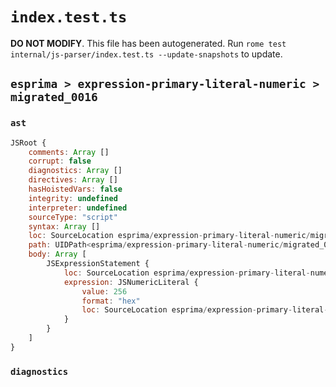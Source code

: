 # `index.test.ts`

**DO NOT MODIFY**. This file has been autogenerated. Run `rome test internal/js-parser/index.test.ts --update-snapshots` to update.

## `esprima > expression-primary-literal-numeric > migrated_0016`

### `ast`

```javascript
JSRoot {
	comments: Array []
	corrupt: false
	diagnostics: Array []
	directives: Array []
	hasHoistedVars: false
	integrity: undefined
	interpreter: undefined
	sourceType: "script"
	syntax: Array []
	loc: SourceLocation esprima/expression-primary-literal-numeric/migrated_0016/input.js 1:0-1:5
	path: UIDPath<esprima/expression-primary-literal-numeric/migrated_0016/input.js>
	body: Array [
		JSExpressionStatement {
			loc: SourceLocation esprima/expression-primary-literal-numeric/migrated_0016/input.js 1:0-1:5
			expression: JSNumericLiteral {
				value: 256
				format: "hex"
				loc: SourceLocation esprima/expression-primary-literal-numeric/migrated_0016/input.js 1:0-1:5
			}
		}
	]
}
```

### `diagnostics`

```

```

